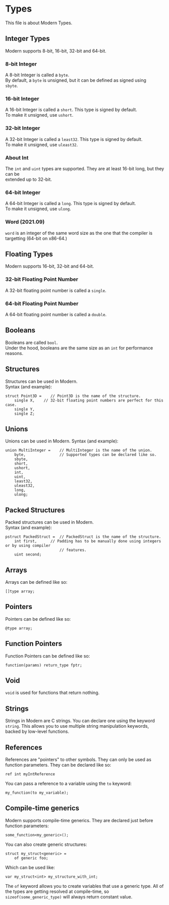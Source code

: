 # Types
This file is about Modern Types.
## Integer Types
Modern supports 8-bit, 16-bit, 32-bit and 64-bit.
### 8-bit Integer
A 8-bit Integer is called a ``byte``.  
By default, a ``byte`` is unsigned, but it can be defined as signed using  
``sbyte``.
### 16-bit Integer
A 16-bit Integer is called a ``short``. This type is signed by default.  
To make it unsigned, use ``ushort``.
### 32-bit Integer
A 32-bit Integer is called a ``least32``. This type is signed by default.  
To make it unsigned, use ``uleast32``.
### About Int
The ``int`` and ``uint`` types are supported. They are at least 16-bit long, but they can be  
extended up to 32-bit.
### 64-bit Integer
A 64-bit Integer is called a ``long``. This type is signed by default.  
To make it unsigned, use ``ulong``.
### Word (2021.09)
`word` is an integer of the same word size as the one that the compiler is targetting (64-bit on x86-64.)
## Floating Types
Modern supports 16-bit, 32-bit and 64-bit.
### 32-bit Floating Point Number
A 32-bit floating point number is called a ``single``.
### 64-bit Floating Point Number
A 64-bit floating point number is called a ``double``.
## Booleans
Booleans are called `bool`.  
Under the hood, booleans are the same size as an `int` for performance reasons.
## Structures
Structures can be used in Modern.  
Syntax (and example):  
```
struct Point3D =    // Point3D is the name of the structure.
    single X,    // 32-bit floating point numbers are perfect for this case.
    single Y,
    single Z;
```
## Unions
Unions can be used in Modern.
Syntax (and example):  
```
union MultiInteger =    // MultiInteger is the name of the union.
    byte,               // Supported types can be declared like so.
    sbyte,
    short,
    ushort,
    int,
    uint,
    least32,
    uleast32,
    long,
    ulong;
```
## Packed Structures
Packed structures can be used in Modern.  
Syntax (and example):  
```
pstruct PackedStruct =  // PackedStruct is the name of the structure.
    int first,      // Padding has to be manually done using integers or by using compiler
                        // features.
    uint second;
```
## Arrays
Arrays can be defined like so:  
```
[]type array;
```  
## Pointers
Pointers can be defined like so:  
```
@type array;
```
## Function Pointers
Function Pointers can be defined like so:  
```
function(params) return_type fptr;
```
## Void
``void`` is used for functions that return nothing.
## Strings
Strings in Modern are C strings. You can declare one using the keyword `string`. This allows you to use multiple 
string manipulation keywords, backed by low-level functions.
## References
References are "pointers" to other symbols. They can only be used as function parameters. They can be declared like so:  
```
ref int myIntReference
```  
You can pass a reference to a variable using the `to` keyword:  
```
my_function(to my_variable);
```
## Compile-time generics
Modern supports compile-time generics. They are declared just before function parameters:   
```
some_function<my_generic>();
```  
You can also create generic structures:  
```
struct my_struct<generic> =
    of generic foo;
```  
Which can be used like:  
```
var my_struct<int> my_structure_with_int;
```  
The `of` keyword allows you to create variables that use a generic type. All of the types are getting resolved at compile-time, so `sizeof(some_generic_type)` will always return constant value.